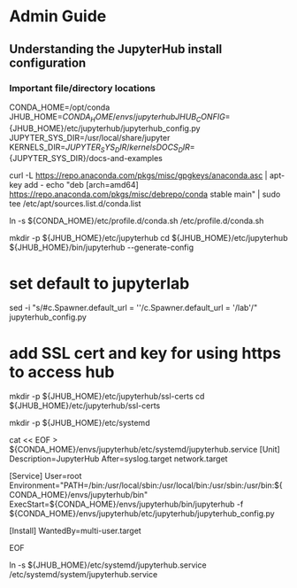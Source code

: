 # Admin Guide

## Understanding the JupyterHub install configuration

### Important file/directory locations

CONDA_HOME=/opt/conda
JHUB_HOME=${CONDA_HOME}/envs/jupyterhub
JHUB_CONFIG=${JHUB_HOME}/etc/jupyterhub/jupyterhub_config.py
JUPYTER_SYS_DIR=/usr/local/share/jupyter
KERNELS_DIR=${JUPYTER_SYS_DIR}/kernels
DOCS_DIR=${JUPYTER_SYS_DIR}/docs-and-examples


curl -L https://repo.anaconda.com/pkgs/misc/gpgkeys/anaconda.asc | apt-key add -
echo "deb [arch=amd64] https://repo.anaconda.com/pkgs/misc/debrepo/conda stable main" | sudo tee  /etc/apt/sources.list.d/conda.list 

ln -s ${CONDA_HOME}/etc/profile.d/conda.sh /etc/profile.d/conda.sh


mkdir -p ${JHUB_HOME}/etc/jupyterhub
cd ${JHUB_HOME}/etc/jupyterhub
${JHUB_HOME}/bin/jupyterhub --generate-config

# set default to jupyterlab
sed -i "s/#c\.Spawner\.default_url = ''/c\.Spawner\.default_url = '\/lab'/" jupyterhub_config.py

# add SSL cert and key for using https to access hub
mkdir -p ${JHUB_HOME}/etc/jupyterhub/ssl-certs
cd ${JHUB_HOME}/etc/jupyterhub/ssl-certs

mkdir -p ${JHUB_HOME}/etc/systemd

cat << EOF > ${CONDA_HOME}/envs/jupyterhub/etc/systemd/jupyterhub.service
[Unit]
Description=JupyterHub
After=syslog.target network.target

[Service]
User=root
Environment="PATH=/bin:/usr/local/sbin:/usr/local/bin:/usr/sbin:/usr/bin:${CONDA_HOME}/envs/jupyterhub/bin"
ExecStart=${CONDA_HOME}/envs/jupyterhub/bin/jupyterhub -f ${CONDA_HOME}/envs/jupyterhub/etc/jupyterhub/jupyterhub_config.py

[Install]
WantedBy=multi-user.target

EOF

ln -s ${JHUB_HOME}/etc/systemd/jupyterhub.service /etc/systemd/system/jupyterhub.service


